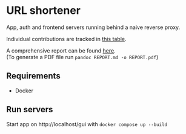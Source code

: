 # URL shortener
App, auth and frontend servers running behind a naive reverse proxy.

Individual contributions are tracked in [this table](./CONTRIB.csv).

A comprehensive report can be found [here](./REPORT.md).  
(To generate a PDF file run `pandoc REPORT.md -o REPORT.pdf`)

## Requirements
* Docker

## Run servers
Start app on http://localhost/gui with `docker compose up --build`


